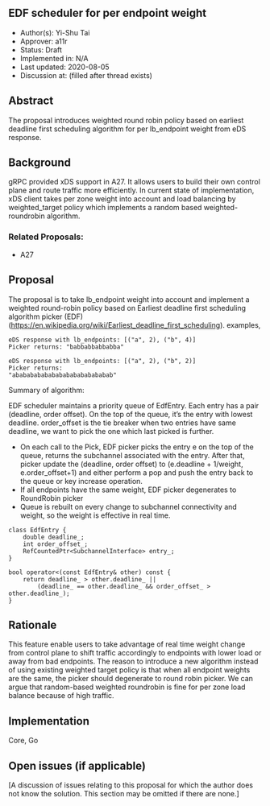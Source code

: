 EDF scheduler for per endpoint weight
----
* Author(s): Yi-Shu Tai
* Approver: a11r
* Status: Draft
* Implemented in: N/A
* Last updated: 2020-08-05
* Discussion at: <google group thread> (filled after thread exists)

## Abstract

The proposal introduces weighted round robin policy based on earliest deadline first scheduling algorithm for per lb_endpoint weight from eDS response.

## Background

gRPC provided xDS support in A27. It allows users to build their own control plane and route traffic more efficiently. In current state of implementation, xDS client takes per zone weight into account and load balancing by weighted_target policy which implements a random based weighted-roundrobin algorithm.


### Related Proposals:
* A27

## Proposal

The proposal is to take lb_endpoint weight into account and implement a weighted round-robin policy based on Earliest deadline first scheduling algorithm picker (EDF) (https://en.wikipedia.org/wiki/Earliest_deadline_first_scheduling).
examples,
```
eDS response with lb_endpoints: [("a", 2), ("b", 4)]
Picker returns: "babbabbabbabba"

eDS response with lb_endpoints: [("a", 2), ("b", 2)]
Picker returns:
"abababababababababababababab"
```

Summary of algorithm:

EDF scheduler maintains a priority queue of EdfEntry. Each entry has a pair (deadline,  order offset). On the top of the queue, it’s the entry with lowest deadline. order_offset is the tie breaker when two entries have same deadline, we want to pick the one which last picked is further.


- On each call to the Pick, EDF picker picks the entry e on the top of the queue, returns the subchannel associated with the entry. After that, picker update the (deadline, order offset) to (e.deadline + 1/weight, e.order_offset+1) and either perform a pop and push the entry back to the queue or key increase operation.
- If all endpoints have the same weight, EDF picker degenerates to RoundRobin picker
- Queue is rebuilt on every change to subchannel connectivity and weight, so the weight is effective in real time.

```
class EdfEntry {
    double deadline_;
    int order_offset_;
    RefCountedPtr<SubchannelInterface> entry_;
}

bool operator<(const EdfEntry& other) const {
    return deadline_ > other.deadline_ ||
        (deadline_ == other.deadline_ && order_offset_ > other.deadline_);
}
```

## Rationale

This feature enable users to take advantage of real time weight change from control plane to shift traffic accordingly to endpoints with lower load or away from bad endpoints.
The reason to introduce a new algorithm instead of using existing weighted target policy is that when all endpoint weights are the same, the picker should degenerate to round robin picker. We can argue that random-based weighted roundrobin is fine for per zone load balance because of high traffic.

## Implementation

Core, Go

## Open issues (if applicable)

[A discussion of issues relating to this proposal for which the author does not  know the solution. This section may be omitted if there are none.]
